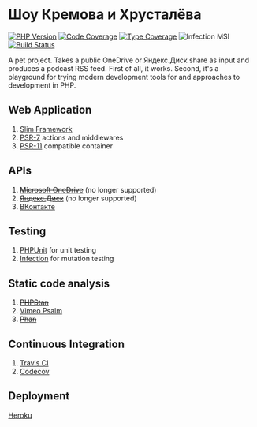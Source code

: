 # Шоу Кремова и Хрусталёва

[![PHP Version](https://img.shields.io/badge/php-%5E8.0-blue.svg)](https://packagist.org/packages/morozov/kih)
[![Code Coverage](https://codecov.io/gh/morozov/kih/branch/master/graph/badge.svg)](https://codecov.io/gh/morozov/kih)
[![Type Coverage](https://shepherd.dev/github/morozov/kih/coverage.svg)](https://shepherd.dev/github/morozov/kih)
![Infection MSI](https://badge.stryker-mutator.io/github.com/morozov/kih/master)
[![Build Status](https://travis-ci.org/morozov/kih.png)](https://travis-ci.org/morozov/kih)

A pet project. Takes a public OneDrive or Яндекс.Диск share as input and produces a podcast RSS feed. First of all, it works. Second, it's a playground for trying modern development tools for and approaches to development in PHP.

## Web Application

1. [Slim Framework](https://www.slimframework.com/)
2. [PSR-7](http://www.php-fig.org/psr/psr-7/) actions and middlewares
3. [PSR-11](http://www.php-fig.org/psr/psr-11/) compatible container

## APIs

1. ~~[Microsoft OneDrive](https://dev.onedrive.com/)~~ (no longer supported)
2. ~~[Яндекс.Диск](https://tech.yandex.com/disk/)~~ (no longer supported)
3. [ВКонтакте](https://vk.com/dev/manuals)

## Testing

1. [PHPUnit](https://phpunit.de/) for unit testing
2. [Infection](https://infection.github.io/) for mutation testing

## Static code analysis

1. ~~[PHPStan](https://github.com/phpstan/phpstan)~~
2. [Vimeo Psalm](https://getpsalm.org/)
3. ~~[Phan](https://github.com/phan/phan)~~

## Continuous Integration

1. [Travis CI](https://travis-ci.org/morozov/kih)
2. [Codecov](https://codecov.io/gh/morozov/kih)

## Deployment

[Heroku](https://devcenter.heroku.com/categories/php)
